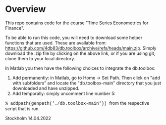 # Overview
This repo contains code for the course "Time Series Econometrics for Finance".

To be able to run this code, you will need to download some helper functions that are used. These are available from:
https://github.com/4db83/db.toolbox/archive/refs/heads/main.zip.
Simply download the .zip file by clicking on the above link, or if you are using git, clone them to your local directory.

In Matlab you then have the following choices to integrate the db.toolbox:
1) Add permanently: in Matlab, go to Home -> Set Path. Then click on "add with subfolders" and locate the "db.toolbox-main" directory that you just downloaded and have unzipped.
2) Add temporally: simply uncomment line number 5:
<span style="font-family:Courier New;">
  % addpath(genpath('./db.toolbox-main'))
</span>  
from the respective script that is run.


Stockholm 14.04.2022
